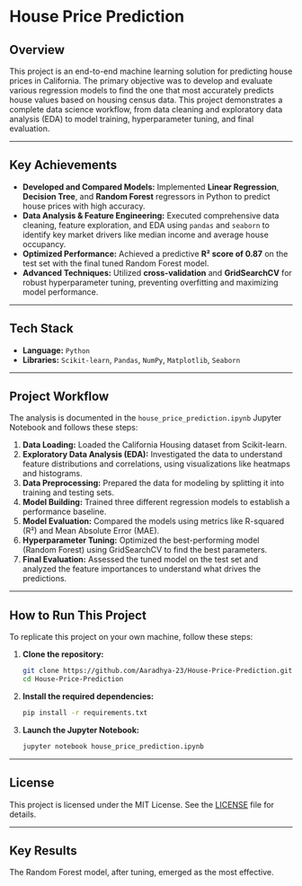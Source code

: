 # House Price Prediction



## Overview

This project is an end-to-end machine learning solution for predicting house prices in California. The primary objective was to develop and evaluate various regression models to find the one that most accurately predicts house values based on housing census data. This project demonstrates a complete data science workflow, from data cleaning and exploratory data analysis (EDA) to model training, hyperparameter tuning, and final evaluation.

---

## Key Achievements

*   **Developed and Compared Models:** Implemented **Linear Regression**, **Decision Tree**, and **Random Forest** regressors in Python to predict house prices with high accuracy.
*   **Data Analysis & Feature Engineering:** Executed comprehensive data cleaning, feature exploration, and EDA using `pandas` and `seaborn` to identify key market drivers like median income and average house occupancy.
*   **Optimized Performance:** Achieved a predictive **R² score of 0.87** on the test set with the final tuned Random Forest model.
*   **Advanced Techniques:** Utilized **cross-validation** and **GridSearchCV** for robust hyperparameter tuning, preventing overfitting and maximizing model performance.

---

## Tech Stack

*   **Language:** `Python`
*   **Libraries:** `Scikit-learn`, `Pandas`, `NumPy`, `Matplotlib`, `Seaborn`

---

## Project Workflow

The analysis is documented in the `house_price_prediction.ipynb` Jupyter Notebook and follows these steps:

1.  **Data Loading:** Loaded the California Housing dataset from Scikit-learn.
2.  **Exploratory Data Analysis (EDA):** Investigated the data to understand feature distributions and correlations, using visualizations like heatmaps and histograms.
3.  **Data Preprocessing:** Prepared the data for modeling by splitting it into training and testing sets.
4.  **Model Building:** Trained three different regression models to establish a performance baseline.
5.  **Model Evaluation:** Compared the models using metrics like R-squared (R²) and Mean Absolute Error (MAE).
6.  **Hyperparameter Tuning:** Optimized the best-performing model (Random Forest) using GridSearchCV to find the best parameters.
7.  **Final Evaluation:** Assessed the tuned model on the test set and analyzed the feature importances to understand what drives the predictions.

---

## How to Run This Project

To replicate this project on your own machine, follow these steps:

1.  **Clone the repository:**
    ```bash
    git clone https://github.com/Aaradhya-23/House-Price-Prediction.git
    cd House-Price-Prediction
    ```

2.  **Install the required dependencies:**
    ```bash
    pip install -r requirements.txt
    ```

3.  **Launch the Jupyter Notebook:**
    ```bash
    jupyter notebook house_price_prediction.ipynb
    ```

---

## License

This project is licensed under the MIT License. See the [LICENSE](LICENSE) file for details.


---

## Key Results

The Random Forest model, after tuning, emerged as the most effective. 
